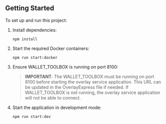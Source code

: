 ## Getting Started

To set up and run this project:

1. Install dependencies:
   ```
   npm install
   ```

2. Start the required Docker containers:
   ```
   npm run start:docker
   ```

3. Ensure WALLET_TOOLBOX is running on port 8100:
   > **IMPORTANT**: The WALLET_TOOLBOX must be running on port 8100 before starting the overlay service application.
   > This URL can be updated in the OverlayExpress file if needed.
   > If WALLET_TOOLBOX is not running, the overlay service application will not be able to connect.

4. Start the application in development mode:
   ```
   npm run start:dev
   ```
